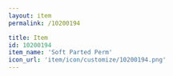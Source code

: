 ```yaml
---
layout: item
permalink: /10200194

title: Item
id: 10200194
item_name: 'Soft Parted Perm'
icon_url: 'item/icon/customize/10200194.png'
---
```

